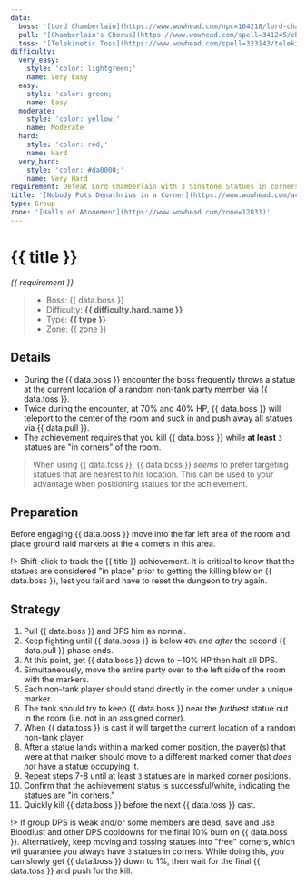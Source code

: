 ```yaml
---
data:
  boss: '[Lord Chamberlain](https://www.wowhead.com/npc=164218/lord-chamberlain)'
  pull: "[Chamberlain's Chorus](https://www.wowhead.com/spell=341245/chamberlains-chorus)"
  toss: '[Telekinetic Toss](https://www.wowhead.com/spell=323143/telekinetic-toss)'
difficulty:
  very_easy:
    style: 'color: lightgreen;'
    name: Very Easy
  easy:
    style: 'color: green;'
    name: Easy
  moderate:
    style: 'color: yellow;'
    name: Moderate
  hard:
    style: 'color: red;'
    name: Hard
  very_hard:
    style: 'color: #da0000;'
    name: Very Hard
requirement: Defeat Lord Chamberlain with 3 Sinstone Statues in corners of the room in the Halls of Atonement on Mythic difficulty.
title: '[Nobody Puts Denathrius in a Corner](https://www.wowhead.com/achievement=14352/nobody-puts-denathrius-in-a-corner)'
type: Group
zone: '[Halls of Atonement](https://www.wowhead.com/zone=12831)'
---
```


# {{ title }}

_{{ requirement }}_

> - Boss: {{ data.boss }}
> - Difficulty: **<span style="{{ difficulty.hard.style }}">{{ difficulty.hard.name }}</span>**
> - Type: **{{ type }}**
> - Zone: {{ zone }}

## Details

- During the {{ data.boss }} encounter the boss frequently throws a statue at the current location of a random non-tank party member via {{ data.toss }}.
- Twice during the encounter, at 70% and 40% HP, {{ data.boss }} will teleport to the center of the room and suck in and push away all statues via {{ data.pull }}.
- The achievement requires that you kill {{ data.boss }} while **at least** `3` statues are "in corners" of the room.

> When using {{ data.toss }}, {{ data.boss }} _seems_ to prefer targeting statues that are nearest to his location. This can be used to your advantage when positioning statues for the achievement.

## Preparation

Before engaging {{ data.boss }} move into the far left area of the room and place ground raid markers at the `4` corners in this area.

!> Shift-click to track the {{ title }} achievement. It is critical to know that the statues are considered "in place" prior to getting the killing blow on {{ data.boss }}, lest you fail and have to reset the dungeon to try again.

## Strategy

1. Pull {{ data.boss }} and DPS him as normal.
2. Keep fighting until {{ data.boss }} is below `40%` and _after_ the second {{ data.pull }} phase ends.
3. At this point, get {{ data.boss }} down to ~10% HP then halt all DPS.
4. Simultaneously, move the entire party over to the left side of the room with the markers.
5. Each non-tank player should stand directly in the corner under a unique marker.
6. The tank should try to keep {{ data.boss }} near the _furthest_ statue out in the room (i.e. not in an assigned corner).
7. When {{ data.toss }} is cast it will target the current location of a random non-tank player.
8. After a statue lands within a marked corner position, the player(s) that were at that marker should move to a different marked corner that _does not_ have a statue occupying it.
9. Repeat steps 7-8 until at least `3` statues are in marked corner positions.
10. Confirm that the achievement status is successful/white, indicating the statues are "in corners."
11. Quickly kill {{ data.boss }} before the next {{ data.toss }} cast.

!> If group DPS is weak and/or some members are dead, save and use Bloodlust and other DPS cooldowns for the final 10% burn on {{ data.boss }}. Alternatively, keep moving and tossing statues into "free" corners, which wil guarantee you always have `3` statues in corners. While doing this, you can slowly get {{ data.boss }} down to 1%, then wait for the final {{ data.toss }} and push for the kill.
